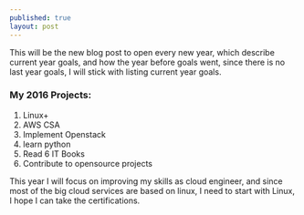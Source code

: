 ```yaml
---
published: true
layout: post
---
```





This will be the new blog post to open every new year, which describe current year goals, and how the year before goals went, since there is no last year goals, I will stick with listing current year goals.

### My 2016 Projects:
1. Linux+
2. AWS CSA
3. Implement Openstack
4. learn python
5. Read 6 IT Books
6. Contribute to opensource projects

This year I will focus on improving my skills as cloud engineer, and since most of the big cloud services are based on linux, I need to start with Linux, I hope I can take the certifications.
